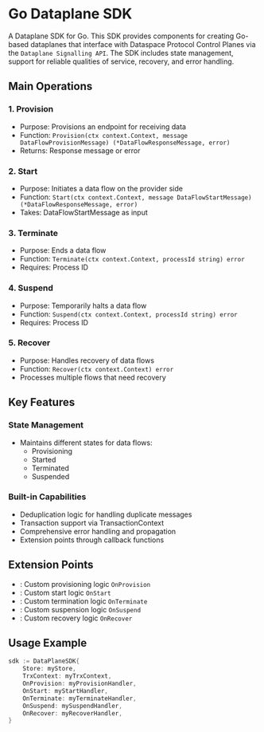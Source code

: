# Go Dataplane SDK

A Dataplane SDK for Go. This SDK provides components for creating Go-based dataplanes that interface with Dataspace
Protocol Control Planes via the `Dataplane Signalling API`. The SDK includes state management, support for reliable
qualities of service, recovery, and error handling.

## Main Operations

### 1. Provision

- Purpose: Provisions an endpoint for receiving data
- Function: `Provision(ctx context.Context, message DataFlowProvisionMessage) (*DataFlowResponseMessage, error)`
- Returns: Response message or error

### 2. Start

- Purpose: Initiates a data flow on the provider side
- Function: `Start(ctx context.Context, message DataFlowStartMessage) (*DataFlowResponseMessage, error)`
- Takes: DataFlowStartMessage as input

### 3. Terminate

- Purpose: Ends a data flow
- Function: `Terminate(ctx context.Context, processId string) error`
- Requires: Process ID

### 4. Suspend

- Purpose: Temporarily halts a data flow
- Function: `Suspend(ctx context.Context, processId string) error`
- Requires: Process ID

### 5. Recover

- Purpose: Handles recovery of data flows
- Function: `Recover(ctx context.Context) error`
- Processes multiple flows that need recovery

## Key Features

### State Management

- Maintains different states for data flows:
    - Provisioning
    - Started
    - Terminated
    - Suspended

### Built-in Capabilities

- Deduplication logic for handling duplicate messages
- Transaction support via TransactionContext
- Comprehensive error handling and propagation
- Extension points through callback functions

## Extension Points

- : Custom provisioning logic `OnProvision`
- : Custom start logic `OnStart`
- : Custom termination logic `OnTerminate`
- : Custom suspension logic `OnSuspend`
- : Custom recovery logic `OnRecover`

## Usage Example

``` go
sdk := DataPlaneSDK{
    Store: myStore,
    TrxContext: myTrxContext,
    OnProvision: myProvisionHandler,
    OnStart: myStartHandler,
    OnTerminate: myTerminateHandler,
    OnSuspend: mySuspendHandler,
    OnRecover: myRecoverHandler,
}
```
